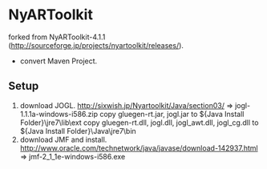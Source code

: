 NyARToolkit
===========

forked from NyARToolkit-4.1.1 (http://sourceforge.jp/projects/nyartoolkit/releases/).

- convert Maven Project.

## Setup
1. download JOGL.
http://sixwish.jp/Nyartoolkit/Java/section03/
=> jogl-1.1.1a-windows-i586.zip
copy gluegen-rt.jar, jogl.jar to ${Java Install Folder}\jre7\lib\ext
copy gluegen-rt.dll, jogl.dll, jogl_awt.dll, jogl_cg.dll to ${Java Install Folder}\Java\jre7\bin
2. download JMF and install.
http://www.oracle.com/technetwork/java/javase/download-142937.html
=> jmf-2_1_1e-windows-i586.exe


